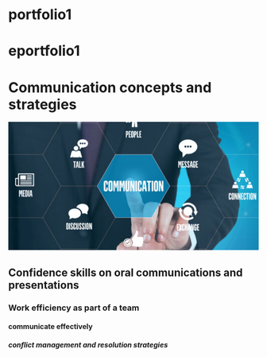 # portfolio1
# eportfolio1
<html>
  </head>
  <title>Week8</title>
  </head>
  <body>
  <h1>Communication concepts and strategies</h1>
  <img src="week8.jpg"alt"ads">
  <h2>Confidence skills on oral communications and presentations</h2>
 
  <h3>Work efficiency as part of a team</h3>
  <h4>communicate effectively</h4>
  <h5>conflict management and resolution strategies</h5>
  </body>
  <html>
